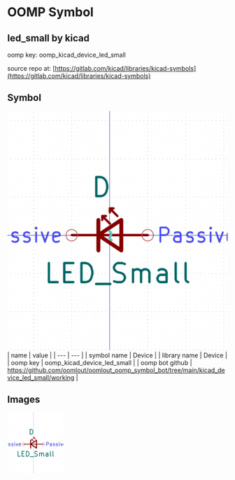 # OOMP Symbol  
## led_small  by kicad  
  
oomp key: oomp_kicad_device_led_small  
  
source repo at: [https://gitlab.com/kicad/libraries/kicad-symbols](https://gitlab.com/kicad/libraries/kicad-symbols)  
## Symbol  
  
[![working.png](working_600.png)](working.png)  
| name | value | 
| --- | --- | 
| symbol name | Device | 
| library name | Device | 
| oomp key | oomp_kicad_device_led_small | 
| oomp bot github | https://github.com/oomlout/oomlout_oomp_symbol_bot/tree/main/kicad_device_led_small/working | 
## Images  
  
[![working.png](working_140.png)](working.png)  
